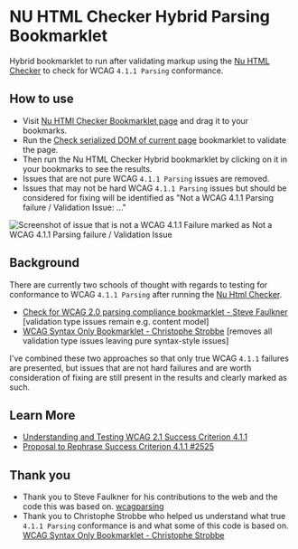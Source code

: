 # NU HTML Checker Hybrid Parsing Bookmarklet
Hybrid bookmarklet to run after validating markup using the [Nu HTML Checker](https://validator.w3.org/nu/about.html) to check for WCAG `4.1.1 Parsing` conformance.

## How to use
- Visit [Nu HTMl Checker Bookmarklet page](https://cdpn.io/pen/debug/JjvMzeO) and drag it to your bookmarks.
- Run the [Check serialized DOM of current page](https://validator.w3.org/nu/about.html) bookmarklet to validate the page.
- Then run the Nu HTML Checker Hybrid bookmarklet by clicking on it in your bookmarks to see the results.
- Issues that are not pure WCAG `4.1.1 Parsing` issues are removed.
- Issues that may not be hard WCAG `4.1.1 Parsing` issues but should be considered for fixing will be identified as "Not a WCAG 4.1.1 Parsing failure / Validation Issue: ..."

![Screenshot of issue that is not a WCAG 4.1.1 Failure marked as Not a WCAG 4.1.1 Parsing failure / Validation Issue](https://user-images.githubusercontent.com/3695795/192630728-1ade6959-2282-4cb4-9e0f-f2c9011bd49b.png)

## Background
There are currently two schools of thought with regards to testing for conformance to WCAG `4.1.1 Parsing` after running the [Nu Html Checker](https://validator.w3.org/nu/). 

- [Check for WCAG 2.0 parsing compliance bookmarklet - Steve Faulkner](https://validator.w3.org/nu/about.html) [validation type issues remain e.g. content model]
- [WCAG Syntax Only Bookmarklet - Christophe Strobbe](https://cstrobbe.gitlab.io/A11yWorks/wcagtests/html5/sc_4.1.1_syntax/wcag-syntax-bookmarklet.html) [removes all validation type issues leaving pure syntax-style issues]

I've combined these two approaches so that only true WCAG `4.1.1` failures are presented, but issues that are not hard failures and are worth consideration of fixing are still present in the results and clearly marked as such.

## Learn More
- [Understanding and Testing WCAG 2.1 Success Criterion 4.1.1](https://cstrobbe.gitlab.io/A11yWorks/wcagtests/html5/sc_4.1.1_syntax/index.html)
- [Proposal to Rephrase Success Criterion 4.1.1 #2525](https://github.com/w3c/wcag/issues/2525)


## Thank you
- Thank you to Steve Faulkner for his contributions to the web and the code this was based on. [wcagparsing](https://github.com/stevefaulkner/wcagparsing)
- Thank you to Christophe Strobbe who helped us understand what true `4.1.1 Parsing` conformance is and what some of this code is based on. [WCAG Syntax Only Bookmarklet - Christophe Strobbe](https://cstrobbe.gitlab.io/A11yWorks/wcagtests/html5/sc_4.1.1_syntax/wcag-syntax-bookmarklet.html)